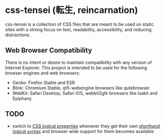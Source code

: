 # css-tensei (転生, reincarnation)

css-tensei is a collection of CSS files that are meant to be used on static sites with a strong
focus on text, readability, accessibility, and reducing distractions.

## Web Browser Compatibility

There is no intent or desire to maintain compatibility with any version of Internet Explorer. This
project is intended to be used for the following browser engines and web browsers:

- Gecko: Firefox Stable and ESR
- Blink: Chromium Stable, qt5-webengine browsers like qutebrowser
- WebKit: Safari Desktop, Safari iOS, webkit2gtk browsers like luakit and Epiphany

## TODO

- switch to [CSS logical properties][1] whenever they get their own [shorthand logical syntax][2]
  and browser wide support for them becomes available

[1]: https://caniuse.com/css-logical-props
[2]: https://github.com/w3c/csswg-drafts/issues/1282
